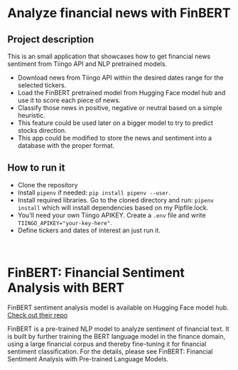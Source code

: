 
# Analyze financial news with FinBERT

## Project description
This is an small application that showcases how to get financial news sentiment from Tiingo API and NLP pretrained models. 

* Download news from Tiingo API within the desired dates range for the selected tickers.
* Load the FinBERT pretrained model from Hugging Face model hub and use it to score each piece of news.
* Classify those news in positive, negative or neutral based on a simple heuristic.
* This feature could be used later on a bigger model to try to predict stocks direction.
* This app could be modified to store the news and sentiment into a database with the proper format.

## How to run it
* Clone the repository
* Install `pipenv` if needed: `pip install pipenv --user`.
* Install required libraries. Go to the cloned directory and run: `pipenv install` which will install dependencies based on my Pipfile.lock.
* You'll need your own Tiingo APIKEY. Create a `.env` file and write `TIINGO_APIKEY="your-key-here"`.
* Define tickers and dates of interest an just run it. 

<br>

# FinBERT: Financial Sentiment Analysis with BERT
FinBERT sentiment analysis model is available on Hugging Face model hub. [Check out their repo](https://github.com/PabloCanovas/finBERT)

FinBERT is a pre-trained NLP model to analyze sentiment of financial text. It is built by further training the BERT language model in the finance domain, using a large financial corpus and thereby fine-tuning it for financial sentiment classification. For the details, please see FinBERT: Financial Sentiment Analysis with Pre-trained Language Models.
